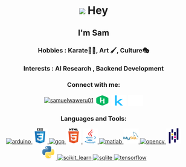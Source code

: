 
  <h1 align="center"><img src="https://raw.githubusercontent.com/iampavangandhi/iampavangandhi/master/gifs/Hi.gif" width="30px"> Hey </h1>
  <h2 align="center">I'm Sam</h2>
  <h3 align="center"> Hobbies : Karate🐱‍👤, Art 🖌, Culture🎭 </h3>
  <h3 align="center"> Interests : AI Research , Backend Development </h3>



 
  <h3 align="center">Connect with me:</h3>
  <p align="center">
  <a href="https://linkedin.com/in/samuelwaweru2001" target="blank"><img align="center" src="https://raw.githubusercontent.com/rahuldkjain/github-profile-readme-generator/master/src/images/icons/Social/linked-in-alt.svg" alt="samuelwaweru01" height="30" width="40" /></a>
  <a href="https://www.hackerrank.com/profile/samuelgatoto81" target="blank"><img align="center" src="https://github.com/samkamau81/samkamau81/blob/master/hackerrank_logo_logos_icon.svg" alt="_gatoto.s" height="30" width="40" /></a>
  <a href="https://www.kaggle.com/samuelkamau" target="blank"><img align="center" 
    src="https://github.com/samkamau81/samkamau81/blob/master/4373210_kaggle_logo_logos_icon.svg" alt="_gatoto.s" height="30" width="40" /></a>
  <a href="https://x.com/Samuel__Waweru" target="blank"><img align="center" 
    src="https://github.com/samkamau81/samkamau81/blob/master/icons8-twitterx.svg" alt="Samwel_Waweru" height="30" width="40" /></a>

  </p>

  <h3 align="center">Languages and Tools:</h3>
  <p align="center"> <a href="https://www.arduino.cc/" target="_blank" rel="noreferrer"> <img src="https://cdn.worldvectorlogo.com/logos/arduino-1.svg" alt="arduino" width="40" height="40"/> </a> <a href="https://www.w3schools.com/css/" target="_blank" rel="noreferrer"> <img src="https://raw.githubusercontent.com/devicons/devicon/master/icons/css3/css3-original-wordmark.svg" alt="css3" width="40" height="40"/> </a> <a href="https://cloud.google.com" target="_blank" rel="noreferrer"> <img src="https://www.vectorlogo.zone/logos/google_cloud/google_cloud-icon.svg" alt="gcp" width="40" height="40"/> </a> <a href="https://www.w3.org/html/" target="_blank" rel="noreferrer"> <img src="https://raw.githubusercontent.com/devicons/devicon/master/icons/html5/html5-original-wordmark.svg" alt="html5" width="40" height="40"/> </a> <a href="https://www.java.com" target="_blank" rel="noreferrer"> <img src="https://raw.githubusercontent.com/devicons/devicon/master/icons/java/java-original.svg" alt="java" width="40" height="40"/> </a> <a href="https://www.mathworks.com/" target="_blank" rel="noreferrer"> <img src="https://upload.wikimedia.org/wikipedia/commons/2/21/Matlab_Logo.png" alt="matlab" width="40" height="40"/> </a> <a href="https://www.mysql.com/" target="_blank" rel="noreferrer"> <img src="https://raw.githubusercontent.com/devicons/devicon/master/icons/mysql/mysql-original-wordmark.svg" alt="mysql" width="40" height="40"/> </a> <a href="https://opencv.org/" target="_blank" rel="noreferrer"> <img src="https://www.vectorlogo.zone/logos/opencv/opencv-icon.svg" alt="opencv" width="40" height="40"/> </a> <a href="https://pandas.pydata.org/" target="_blank" rel="noreferrer"> <img src="https://raw.githubusercontent.com/devicons/devicon/2ae2a900d2f041da66e950e4d48052658d850630/icons/pandas/pandas-original.svg" alt="pandas" width="40" height="40"/> </a> <a href="https://www.python.org" target="_blank" rel="noreferrer"> <img src="https://raw.githubusercontent.com/devicons/devicon/master/icons/python/python-original.svg" alt="python" width="40" height="40"/> </a> <a href="https://scikit-learn.org/" target="_blank" rel="noreferrer"> <img src="https://upload.wikimedia.org/wikipedia/commons/0/05/Scikit_learn_logo_small.svg" alt="scikit_learn" width="40" height="40"/> </a> <a href="https://www.sqlite.org/" target="_blank" rel="noreferrer"> <img src="https://www.vectorlogo.zone/logos/sqlite/sqlite-icon.svg" alt="sqlite" width="40" height="40"/> </a> <a href="https://www.tensorflow.org" target="_blank" rel="noreferrer"> <img src="https://www.vectorlogo.zone/logos/tensorflow/tensorflow-icon.svg" alt="tensorflow" width="40" height="40"/> </a> </p>
<br/>
    

    
